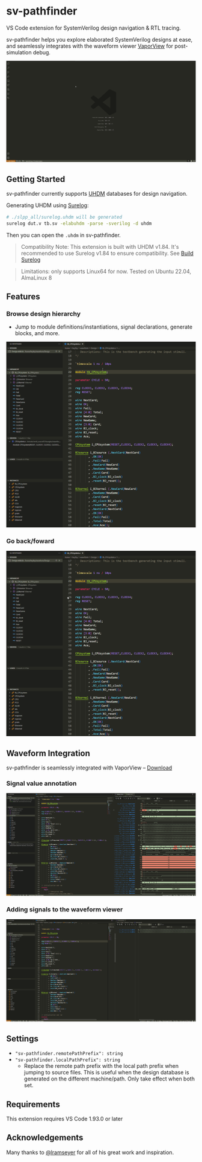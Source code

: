 # sv-pathfinder

VS Code extension for SystemVerilog design navigation & RTL tracing.

sv-pathfinder helps you explore elaborated SystemVerilog designs at ease, and seamlessly integrates with the waveform viewer [VaporView](https://github.com/Lramseyer/vaporview) for post-simulation debug.

![](https://github.com/heyfey/sv-pathfinder/blob/main/readme_assets/overview.gif?raw=true)

## Getting Started

sv-pathfinder currently supports [UHDM](https://github.com/chipsalliance/UHDM) databases for design navigation.

Generating UHDM using [Surelog](https://github.com/chipsalliance/Surelog):
```bash
# ./slpp_all/surelog.uhdm will be generated
surelog dut.v tb.sv -elabuhdm -parse -sverilog -d uhdm
```

Then you can open the `.uhdm` in sv-pathfinder.

> Compatibility Note: This extension is built with UHDM v1.84. It's recommended to use Surelog v1.84 to ensure compatibility. See [Build Surelog](https://github.com/heyfey/sv-pathfinder/blob/main/BUILD_SURELOG.md)

> Limitations: only supports Linux64 for now. Tested on Ubuntu 22.04, AlmaLinux 8

## Features

### Browse design hierarchy

- Jump to module definitions/instantiations, signal declarations, generate blocks, and more.

![](https://github.com/heyfey/sv-pathfinder/blob/main/readme_assets/browse.gif?raw=true)

### Go back/foward

![](https://github.com/heyfey/sv-pathfinder/blob/main/readme_assets/goback.gif?raw=true)

## Waveform Integration

sv-pathfinder is seamlessly integrated with VaporView – [Download](https://marketplace.visualstudio.com/items?itemName=lramseyer.vaporview)

### Signal value annotation

![](https://github.com/heyfey/sv-pathfinder/blob/main/readme_assets/value_annotation.gif?raw=true)


### Adding signals to the waveform viewer

![](https://github.com/heyfey/sv-pathfinder/blob/main/readme_assets/add_to_waveform.gif?raw=true)

## Settings

- `"sv-pathfinder.remotePathPrefix": string`
- `"sv-pathfinder.localPathPrefix": string`
    - Replace the remote path prefix with the local path prefix when jumping to source files. This is useful when the design database is generated on the different machine/path. Only take effect when both set.

## Requirements

This extension requires VS Code 1.93.0 or later

## Acknowledgements

Many thanks to [@lramseyer](https://github.com/Lramseyer) for all of his great work and inspiration.
